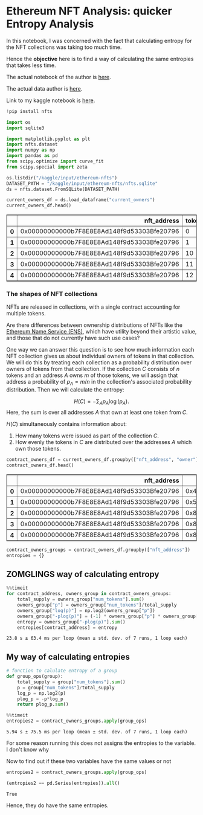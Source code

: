 # Ethereum NFT Analysis: quicker Entropy Analysis

In this notebook, I was concerned with the fact that calculating entropy for the NFT collections was taking too much time. 

Hence the **objective** here is to find a way of calculating the same entropies that takes less time.

The actual notebook of the author is [here](https://www.kaggle.com/code/simiotic/ethereum-nft-analysis).

The actual data author is [here](https://www.kaggle.com/datasets/simiotic/ethereum-nfts).

Link to my kaggle notebook is [here](https://www.kaggle.com/code/sbrar0804/ethereum-nft-analysis-quicker-entropy-calc/notebook).


```python
!pip install nfts
```


```python
import os
import sqlite3

import matplotlib.pyplot as plt
import nfts.dataset
import numpy as np
import pandas as pd
from scipy.optimize import curve_fit
from scipy.special import zeta
```


```python
os.listdir("/kaggle/input/ethereum-nfts")
DATASET_PATH = "/kaggle/input/ethereum-nfts/nfts.sqlite"
ds = nfts.dataset.FromSQLite(DATASET_PATH)
```


```python
current_owners_df = ds.load_dataframe("current_owners")
current_owners_df.head()
```




<div>
<table border="1" class="dataframe">
  <thead>
    <tr style="text-align: right;">
      <th></th>
      <th>nft_address</th>
      <th>token_id</th>
      <th>owner</th>
    </tr>
  </thead>
  <tbody>
    <tr>
      <th>0</th>
      <td>0x00000000000b7F8E8E8Ad148f9d53303Bfe20796</td>
      <td>0</td>
      <td>0xb776cAb26B9e6Be821842DC0cc0e8217489a4581</td>
    </tr>
    <tr>
      <th>1</th>
      <td>0x00000000000b7F8E8E8Ad148f9d53303Bfe20796</td>
      <td>1</td>
      <td>0x8A73024B39A4477a5Dc43fD6360e446851AD1D28</td>
    </tr>
    <tr>
      <th>2</th>
      <td>0x00000000000b7F8E8E8Ad148f9d53303Bfe20796</td>
      <td>10</td>
      <td>0x5e5C817E9264B46cBBB980198684Ad9d14f3e0B4</td>
    </tr>
    <tr>
      <th>3</th>
      <td>0x00000000000b7F8E8E8Ad148f9d53303Bfe20796</td>
      <td>11</td>
      <td>0x8376f63c13b99D3eedfA51ddd77Ff375279B3Ba0</td>
    </tr>
    <tr>
      <th>4</th>
      <td>0x00000000000b7F8E8E8Ad148f9d53303Bfe20796</td>
      <td>12</td>
      <td>0xb5e34552F32BA9226C987769BF6555a538510BA8</td>
    </tr>
  </tbody>
</table>
</div>



### The shapes of NFT collections

NFTs are released in collections, with a single contract accounting for multiple tokens.

Are there differences between ownership distributions of NFTs like the [Ethereum Name Service (ENS)](https://ens.domains/), which have utility beyond their artistic value, and those that do not currently have such use cases?

One way we can answer this question is to see how much information each NFT collection gives us about individual owners of tokens in that collection. We will do this by treating each collection as a probability distribution over owners of tokens from that collection. If the collection $C$ consists of $n$ tokens and an address $A$ owns $m$ of those tokens, we will assign that address a probability of $p_A = m/n$ in the collection's associated probability distribution. Then we will calculate the entropy:

$$H(C) = - \sum_{A} p_A \log(p_A).$$
Here, the sum is over all addresses $A$ that own at least one token from $C$.

$H(C)$ simultaneously contains information about:
1. How many tokens were issued as part of the collection $C$.
2. How evenly the tokens in $C$ are distributed over the addresses $A$ which own those tokens.



```python
contract_owners_df = current_owners_df.groupby(["nft_address", "owner"], as_index=False).size().rename(columns={"size": "num_tokens"})
contract_owners_df.head()
```




<div>
<style scoped>
    .dataframe tbody tr th:only-of-type {
        vertical-align: middle;
    }

    .dataframe tbody tr th {
        vertical-align: top;
    }

    .dataframe thead th {
        text-align: right;
    }
</style>
<table border="1" class="dataframe">
  <thead>
    <tr style="text-align: right;">
      <th></th>
      <th>nft_address</th>
      <th>owner</th>
      <th>num_tokens</th>
    </tr>
  </thead>
  <tbody>
    <tr>
      <th>0</th>
      <td>0x00000000000b7F8E8E8Ad148f9d53303Bfe20796</td>
      <td>0x429a635eD4DaF9529C07d5406D466B349EC34361</td>
      <td>3</td>
    </tr>
    <tr>
      <th>1</th>
      <td>0x00000000000b7F8E8E8Ad148f9d53303Bfe20796</td>
      <td>0x5e5C817E9264B46cBBB980198684Ad9d14f3e0B4</td>
      <td>5</td>
    </tr>
    <tr>
      <th>2</th>
      <td>0x00000000000b7F8E8E8Ad148f9d53303Bfe20796</td>
      <td>0x8376f63c13b99D3eedfA51ddd77Ff375279B3Ba0</td>
      <td>1</td>
    </tr>
    <tr>
      <th>3</th>
      <td>0x00000000000b7F8E8E8Ad148f9d53303Bfe20796</td>
      <td>0x83D7Da9E572C5ad14caAe36771022C43AF084dbF</td>
      <td>5</td>
    </tr>
    <tr>
      <th>4</th>
      <td>0x00000000000b7F8E8E8Ad148f9d53303Bfe20796</td>
      <td>0x8A73024B39A4477a5Dc43fD6360e446851AD1D28</td>
      <td>5</td>
    </tr>
  </tbody>
</table>
</div>




```python
contract_owners_groups = contract_owners_df.groupby(["nft_address"])
entropies = {}
```

## ZOMGLINGS way of calculating entropy


```python
%%timeit
for contract_address, owners_group in contract_owners_groups:
    total_supply = owners_group["num_tokens"].sum()
    owners_group["p"] = owners_group["num_tokens"]/total_supply
    owners_group["log(p)"] = np.log2(owners_group["p"])
    owners_group["-plog(p)"] = (-1) * owners_group["p"] * owners_group["log(p)"]
    entropy = owners_group["-plog(p)"].sum()
    entropies[contract_address] = entropy
```

    23.8 s ± 63.4 ms per loop (mean ± std. dev. of 7 runs, 1 loop each)


## My way of calculating entropies


```python
# function to calulate entropy of a group
def group_ops(group):
    total_supply = group["num_tokens"].sum()
    p = group["num_tokens"]/total_supply
    log_p = np.log2(p)
    plog_p = -p*log_p
    return plog_p.sum()
```


```python
%%timeit
entropies2 = contract_owners_groups.apply(group_ops)
```

    5.94 s ± 75.5 ms per loop (mean ± std. dev. of 7 runs, 1 loop each)


For some reason running this does not assigns the entropies to the variable. I don't know why

Now to find out if these two variables have the same values or not


```python
entropies2 = contract_owners_groups.apply(group_ops)
```


```python
(entropies2 == pd.Series(entropies)).all()
```




    True



Hence, they do have the same entropies. 
